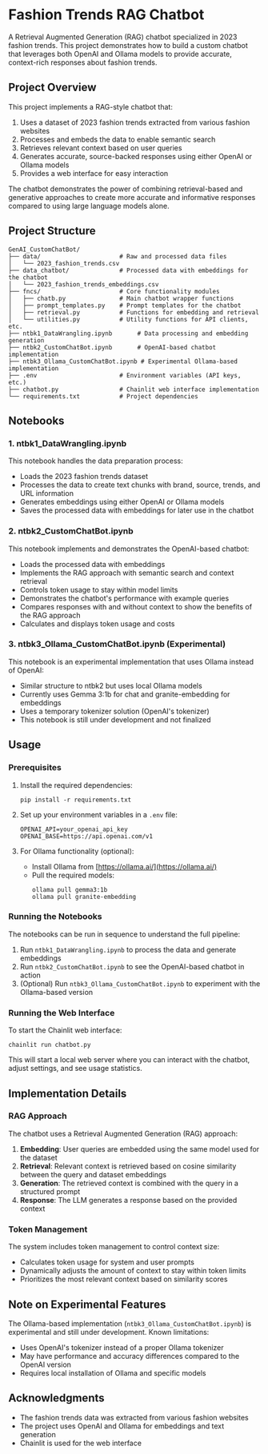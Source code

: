 # Fashion Trends RAG Chatbot

A Retrieval Augmented Generation (RAG) chatbot specialized in 2023 fashion trends. This project demonstrates how to build a custom chatbot that leverages both OpenAI and Ollama models to provide accurate, context-rich responses about fashion trends.

## Project Overview

This project implements a RAG-style chatbot that:

1. Uses a dataset of 2023 fashion trends extracted from various fashion websites
2. Processes and embeds the data to enable semantic search
3. Retrieves relevant context based on user queries
4. Generates accurate, source-backed responses using either OpenAI or Ollama models
5. Provides a web interface for easy interaction

The chatbot demonstrates the power of combining retrieval-based and generative approaches to create more accurate and informative responses compared to using large language models alone.

## Project Structure

```
GenAI_CustomChatBot/
├── data/                      # Raw and processed data files
│   └── 2023_fashion_trends.csv
├── data_chatbot/              # Processed data with embeddings for the chatbot
│   └── 2023_fashion_trends_embeddings.csv
├── fncs/                      # Core functionality modules
│   ├── chatb.py               # Main chatbot wrapper functions
│   ├── prompt_templates.py    # Prompt templates for the chatbot
│   ├── retrieval.py           # Functions for embedding and retrieval
│   └── utilities.py           # Utility functions for API clients, etc.
├── ntbk1_DataWrangling.ipynb       # Data processing and embedding generation
├── ntbk2_CustomChatBot.ipynb       # OpenAI-based chatbot implementation
├── ntbk3_Ollama_CustomChatBot.ipynb # Experimental Ollama-based implementation
├── .env                       # Environment variables (API keys, etc.)
├── chatbot.py                 # Chainlit web interface implementation
└── requirements.txt           # Project dependencies
```

## Notebooks

### 1. ntbk1_DataWrangling.ipynb

This notebook handles the data preparation process:
- Loads the 2023 fashion trends dataset
- Processes the data to create text chunks with brand, source, trends, and URL information
- Generates embeddings using either OpenAI or Ollama models
- Saves the processed data with embeddings for later use in the chatbot

### 2. ntbk2_CustomChatBot.ipynb

This notebook implements and demonstrates the OpenAI-based chatbot:
- Loads the processed data with embeddings
- Implements the RAG approach with semantic search and context retrieval
- Controls token usage to stay within model limits
- Demonstrates the chatbot's performance with example queries
- Compares responses with and without context to show the benefits of the RAG approach
- Calculates and displays token usage and costs

### 3. ntbk3_Ollama_CustomChatBot.ipynb (Experimental)

This notebook is an experimental implementation that uses Ollama instead of OpenAI:
- Similar structure to ntbk2 but uses local Ollama models
- Currently uses Gemma 3:1b for chat and granite-embedding for embeddings
- Uses a temporary tokenizer solution (OpenAI's tokenizer)
- This notebook is still under development and not finalized

## Usage

### Prerequisites

1. Install the required dependencies:
   ```
   pip install -r requirements.txt
   ```

2. Set up your environment variables in a `.env` file:
   ```
   OPENAI_API=your_openai_api_key
   OPENAI_BASE=https://api.openai.com/v1
   ```

3. For Ollama functionality (optional):
   - Install Ollama from [https://ollama.ai/](https://ollama.ai/)
   - Pull the required models:
     ```
     ollama pull gemma3:1b
     ollama pull granite-embedding
     ```

### Running the Notebooks

The notebooks can be run in sequence to understand the full pipeline:
1. Run `ntbk1_DataWrangling.ipynb` to process the data and generate embeddings
2. Run `ntbk2_CustomChatBot.ipynb` to see the OpenAI-based chatbot in action
3. (Optional) Run `ntbk3_Ollama_CustomChatBot.ipynb` to experiment with the Ollama-based version

### Running the Web Interface

To start the Chainlit web interface:

```
chainlit run chatbot.py
```

This will start a local web server where you can interact with the chatbot, adjust settings, and see usage statistics.

## Implementation Details

### RAG Approach

The chatbot uses a Retrieval Augmented Generation (RAG) approach:
1. **Embedding**: User queries are embedded using the same model used for the dataset
2. **Retrieval**: Relevant context is retrieved based on cosine similarity between the query and dataset embeddings
3. **Generation**: The retrieved context is combined with the query in a structured prompt
4. **Response**: The LLM generates a response based on the provided context

### Token Management

The system includes token management to control context size:
- Calculates token usage for system and user prompts
- Dynamically adjusts the amount of context to stay within token limits
- Prioritizes the most relevant context based on similarity scores

## Note on Experimental Features

The Ollama-based implementation (`ntbk3_Ollama_CustomChatBot.ipynb`) is experimental and still under development. Known limitations:
- Uses OpenAI's tokenizer instead of a proper Ollama tokenizer
- May have performance and accuracy differences compared to the OpenAI version
- Requires local installation of Ollama and specific models


## Acknowledgments

- The fashion trends data was extracted from various fashion websites
- The project uses OpenAI and Ollama for embeddings and text generation
- Chainlit is used for the web interface
